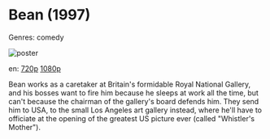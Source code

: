# Bean (1997)

Genres: comedy

![poster](http://image.tmdb.org/t/p/w500/pKGGzotqkNDEL2ix4VU1bWmteK5.jpg)

en:
  [720p](magnet:?xt=urn:btih:4C8C3D537F152156CBFBA7440185EFE5A3DBF57D&tr=udp://glotorrents.pw:6969/announce&tr=udp://tracker.opentrackr.org:1337/announce&tr=udp://torrent.gresille.org:80/announce&tr=udp://tracker.openbittorrent.com:80&tr=udp://tracker.coppersurfer.tk:6969&tr=udp://tracker.leechers-paradise.org:6969&tr=udp://p4p.arenabg.ch:1337&tr=udp://tracker.internetwarriors.net:1337)
  [1080p](magnet:?xt=urn:btih:003BDBAF4C74FCF4DE24A0AB0FEC497C651F2AB8&tr=udp://glotorrents.pw:6969/announce&tr=udp://tracker.opentrackr.org:1337/announce&tr=udp://torrent.gresille.org:80/announce&tr=udp://tracker.openbittorrent.com:80&tr=udp://tracker.coppersurfer.tk:6969&tr=udp://tracker.leechers-paradise.org:6969&tr=udp://p4p.arenabg.ch:1337&tr=udp://tracker.internetwarriors.net:1337)
  


Bean works as a caretaker at Britain's formidable Royal National Gallery, and his bosses want to fire him because he sleeps at work all the time, but can't because the chairman of the gallery's board defends him. They send him to USA, to the small Los Angeles art gallery instead, where he'll have to officiate at the opening of the greatest US picture ever (called "Whistler's Mother").